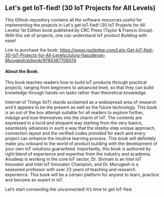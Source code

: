 ## Let's get IoT-fied! (30 IoT Projects for All Levels) 
This Github repository contains all the software resources useful for implementing the projects in Let's get IoT-fied! (30 IoT Projects for All Levels) 1st Edition book published by CRC Press (Taylor & Francis Group). With this set of projects, one can understand IoT product Building with ease!

Link to purchase the book: https://www.routledge.com/Lets-Get-IoT-fied-30-IoT-Projects-for-All-Levels/Juluru-Vasudevan-Murugesh/p/book/9780367706074

#### About the Book:

This book teaches readers how to build IoT products through practical projects, ranging from beginners to advanced level, so that they can build knowledge through hands-on tasks rather than theoretical knowledge. 

Internet of Things (IoT) stands acclaimed as a widespread area of research and it appears to be the present as well as the future technology. This book is an out of the box attempt suitable for all readers to explore further, indulge and lose themselves into the charm of IoT. The contents are expressed in a lucid and eloquent way starting from the very basics, seamlessly advances in such a way that the stepby-step unique approach, connection layout and the verified codes provided for each and every project can enhance the intuitive learning process. This book will definitely make you onboard to the world of product building with the development of your own IoT solutions guaranteed. Importantly, this book is authored by right blend of experience and expertise from the industry and academia. Anudeep is working in the core IoT sector, Dr. Shriram is an Intel IoT Innovator and Intel IoT Innovator Champion, and Dr. Murugesh is a seasoned professor with over 23 years of teaching and research experience. This book will be a certain platform for anyone to learn, practice and become an expert in IoT. 

Let’s start connecting the unconnected! It’s time to get IoT-fied.
